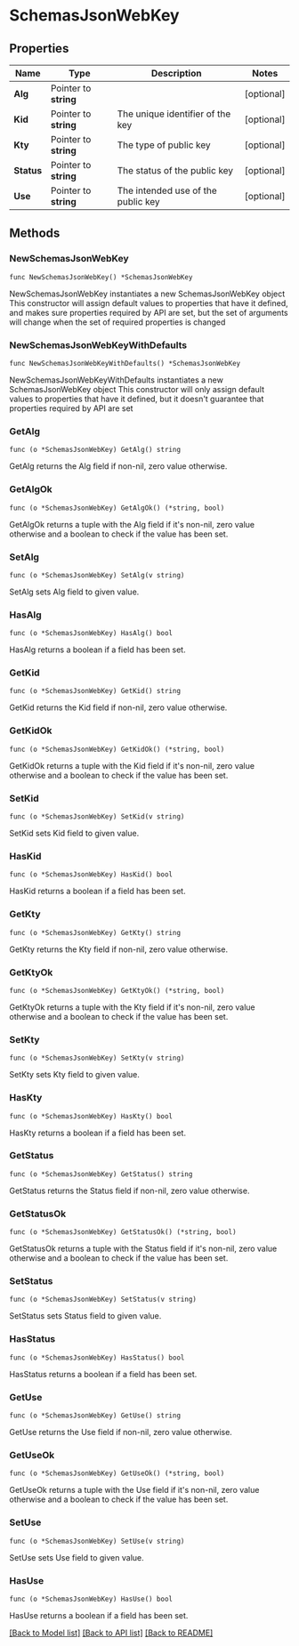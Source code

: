 # SchemasJsonWebKey

## Properties

Name | Type | Description | Notes
------------ | ------------- | ------------- | -------------
**Alg** | Pointer to **string** |  | [optional] 
**Kid** | Pointer to **string** | The unique identifier of the key | [optional] 
**Kty** | Pointer to **string** | The type of public key | [optional] 
**Status** | Pointer to **string** | The status of the public key | [optional] 
**Use** | Pointer to **string** | The intended use of the public key | [optional] 

## Methods

### NewSchemasJsonWebKey

`func NewSchemasJsonWebKey() *SchemasJsonWebKey`

NewSchemasJsonWebKey instantiates a new SchemasJsonWebKey object
This constructor will assign default values to properties that have it defined,
and makes sure properties required by API are set, but the set of arguments
will change when the set of required properties is changed

### NewSchemasJsonWebKeyWithDefaults

`func NewSchemasJsonWebKeyWithDefaults() *SchemasJsonWebKey`

NewSchemasJsonWebKeyWithDefaults instantiates a new SchemasJsonWebKey object
This constructor will only assign default values to properties that have it defined,
but it doesn't guarantee that properties required by API are set

### GetAlg

`func (o *SchemasJsonWebKey) GetAlg() string`

GetAlg returns the Alg field if non-nil, zero value otherwise.

### GetAlgOk

`func (o *SchemasJsonWebKey) GetAlgOk() (*string, bool)`

GetAlgOk returns a tuple with the Alg field if it's non-nil, zero value otherwise
and a boolean to check if the value has been set.

### SetAlg

`func (o *SchemasJsonWebKey) SetAlg(v string)`

SetAlg sets Alg field to given value.

### HasAlg

`func (o *SchemasJsonWebKey) HasAlg() bool`

HasAlg returns a boolean if a field has been set.

### GetKid

`func (o *SchemasJsonWebKey) GetKid() string`

GetKid returns the Kid field if non-nil, zero value otherwise.

### GetKidOk

`func (o *SchemasJsonWebKey) GetKidOk() (*string, bool)`

GetKidOk returns a tuple with the Kid field if it's non-nil, zero value otherwise
and a boolean to check if the value has been set.

### SetKid

`func (o *SchemasJsonWebKey) SetKid(v string)`

SetKid sets Kid field to given value.

### HasKid

`func (o *SchemasJsonWebKey) HasKid() bool`

HasKid returns a boolean if a field has been set.

### GetKty

`func (o *SchemasJsonWebKey) GetKty() string`

GetKty returns the Kty field if non-nil, zero value otherwise.

### GetKtyOk

`func (o *SchemasJsonWebKey) GetKtyOk() (*string, bool)`

GetKtyOk returns a tuple with the Kty field if it's non-nil, zero value otherwise
and a boolean to check if the value has been set.

### SetKty

`func (o *SchemasJsonWebKey) SetKty(v string)`

SetKty sets Kty field to given value.

### HasKty

`func (o *SchemasJsonWebKey) HasKty() bool`

HasKty returns a boolean if a field has been set.

### GetStatus

`func (o *SchemasJsonWebKey) GetStatus() string`

GetStatus returns the Status field if non-nil, zero value otherwise.

### GetStatusOk

`func (o *SchemasJsonWebKey) GetStatusOk() (*string, bool)`

GetStatusOk returns a tuple with the Status field if it's non-nil, zero value otherwise
and a boolean to check if the value has been set.

### SetStatus

`func (o *SchemasJsonWebKey) SetStatus(v string)`

SetStatus sets Status field to given value.

### HasStatus

`func (o *SchemasJsonWebKey) HasStatus() bool`

HasStatus returns a boolean if a field has been set.

### GetUse

`func (o *SchemasJsonWebKey) GetUse() string`

GetUse returns the Use field if non-nil, zero value otherwise.

### GetUseOk

`func (o *SchemasJsonWebKey) GetUseOk() (*string, bool)`

GetUseOk returns a tuple with the Use field if it's non-nil, zero value otherwise
and a boolean to check if the value has been set.

### SetUse

`func (o *SchemasJsonWebKey) SetUse(v string)`

SetUse sets Use field to given value.

### HasUse

`func (o *SchemasJsonWebKey) HasUse() bool`

HasUse returns a boolean if a field has been set.


[[Back to Model list]](../README.md#documentation-for-models) [[Back to API list]](../README.md#documentation-for-api-endpoints) [[Back to README]](../README.md)


